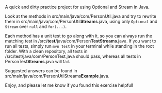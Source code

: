 A quick and dirty practice project for using Optional and Stream in Java.

Look at the methods in src/main/java/com/PersonUtil.java and try to rewrite them in src/main/java/com/PersonUtil**Streams**.java, using only `Optional` and `Stream` over `null` and `for(...)`.

Each method has a unit test to go along with it, so you can always run the matching test in /src/**test**/java/com/Person**TestStreams**.java. If you want to run all tests, simply run `mvn test` in your terminal while standing in the root folder. With a clean repository, all tests in /src/test/java/com/PersonTest.java should pass, whereas all tests in PersonTest**Streams**.java will fail.

Suggested answers can be found in src/main/java/com/PersonUtilStreams**Example**.java.

Enjoy, and please let me know if you found this exercise helpful!
